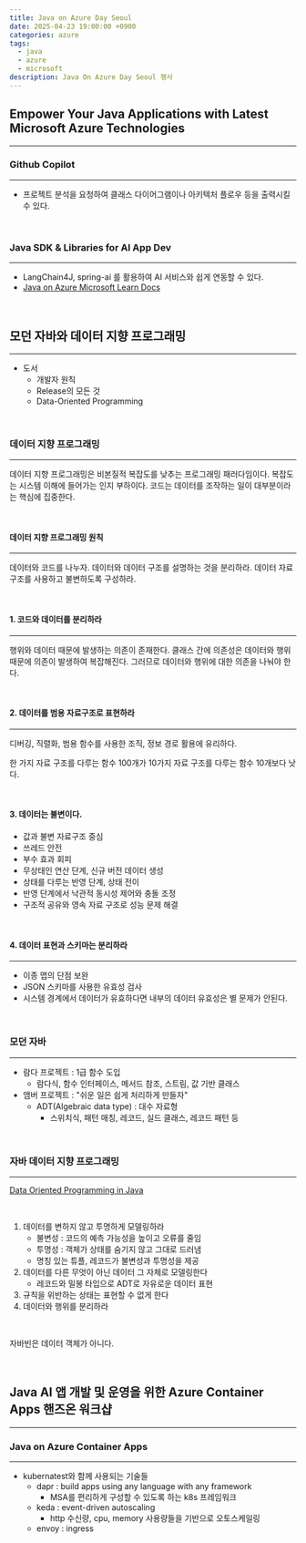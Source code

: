 ```yaml
---
title: Java on Azure Day Seoul
date: 2025-04-23 19:00:00 +0900
categories: azure
tags:
  - java
  - azure
  - microsoft
description: Java On Azure Day Seoul 행사
---
```


## Empower Your Java Applications with Latest Microsoft Azure Technologies
---

### Github Copilot
---

- 프로젝트 분석을 요청하여 클래스 다이어그램이나 아키텍처 플로우 등을 출력시킬 수 있다.


<br/>

### Java SDK & Libraries for AI App Dev
---

- LangChain4J, spring-ai 를 활용하여 AI 서비스와 쉽게 연동할 수 있다.
- [Java on Azure Microsoft Learn Docs](https://learn.microsoft.com/en-us/azure/developer/java/)

<br/>

## 모던 자바와 데이터 지향 프로그래밍
---

- 도서
    - 개발자 원칙
    - Release의 모든 것
    - Data-Oriented Programming

<br/>

### 데이터 지향 프로그래밍
---

데이터 지향 프로그래밍은 비본질적 복잡도를 낮추는 프로그래밍 패러다임이다. 복잡도는 시스템 이해에 들어가는 인지 부하이다. 코드는 데이터를 조작하는 일이 대부분이라는 핵심에 집중한다.

<br/>

#### 데이터 지향 프로그래밍 원칙
---

데이터와 코드를 나누자. 데이터와 데이터 구조를 설명하는 것을 분리하라. 데이터 자료구조를 사용하고 불변하도록 구성하라.

<br/>

#### 1. 코드와 데이터를 분리하라
---

행위와 데이터 때문에 발생하는 의존이 존재한다. 클래스 간에 의존성은 데이터와 행위 때문에 의존이 발생하여 복잡해진다. 그러므로 데이터와 행위에 대한 의존을 나눠야 한다.

<br/>

#### 2. 데이터를 범용 자료구조로 표현하라
---

디버깅, 직렬화, 범용 함수를 사용한 조직, 정보 경로 활용에 유리하다.

한 가지 자료 구조를 다루는 함수 100개가 10가지 자료 구조를 다루는 함수 10개보다 낫다.

<br/>

#### 3. 데이터는 불변이다.

- 값과 불변 자료구조 중심
- 쓰레드 안전
- 부수 효과 회피
- 무상태인 연산 단계, 신규 버전 데이터 생성
- 상태를 다루는 반영 단계, 상태 전이
- 반영 단계에서 낙관적 동시성 제어와 충돌 조정
- 구조적 공유와 영속 자료 구조로 성능 문제 해결

<br/>

#### 4. 데이터 표현과 스키마는 분리하라
---

- 이종 맵의 단점 보완
- JSON 스키마를 사용한 유효성 검사
- 시스템 경계에서 데이터가 유효하다면 내부의 데이터 유효성은 별 문제가 안된다.

<br/>

### 모던 자바
---

- 람다 프로젝트 : 1급 함수 도입
    - 람다식, 함수 인터페이스, 메서드 참조, 스트림, 값 기반 클래스
- 앰버 프로젝트 : "쉬운 일은 쉽게 처리하게 만들자"
    - ADT(Algebraic data type) : 대수 자료형
        - 스위치식, 패턴 매칭, 레코드, 실드 클래스, 레코드 패턴 등

<br/>

### 자바 데이터 지향 프로그래밍
---

[Data Oriented Programming in Java](https://www.infoq.com/articles/data-oriented-programming-java/)

<br/>

1. 데이터를 변하지 않고 투명하게 모델링하라
    - 불변성 : 코드의 예측 가능성을 높이고 오류를 줄임
    - 투명성 : 객체가 상태를 숨기지 않고 그대로 드러냄
    - 명칭 있는 튜플, 레코드가 불변성과 투명성을 제공
2. 데이터를 다른 무엇이 아닌 데이터 그 자체로 모델링한다
    - 레코드와 밀봉 타입으로 ADT로 자유로운 데이터 표현
3. 규칙을 위반하는 상태는 표현할 수 없게 한다
4. 데이터와 행위를 분리하라

<br/>

자바빈은 데이터 객체가 아니다. 

<br/>

## Java AI 앱 개발 및 운영을 위한 Azure Container Apps 핸즈온 워크샵
---

### Java on Azure Container Apps
---

- kubernatest와 함께 사용되는 기술들
    - dapr : build apps using any language with any framework
        - MSA를 편리하게 구성할 수 있도록 하는 k8s 프레임워크
    - keda : event-driven autoscaling
        - http 수신량, cpu, memory 사용량들을 기반으로 오토스케일링
    - envoy : ingress